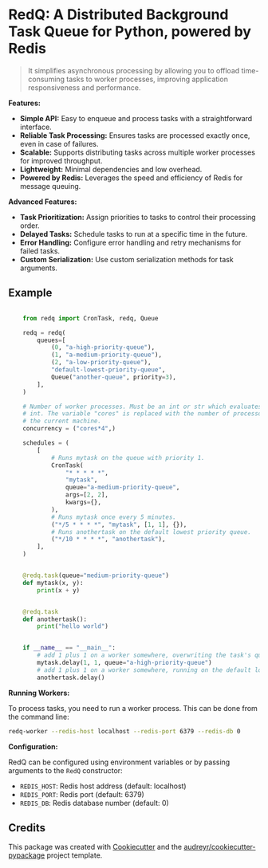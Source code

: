 # RedQ: A Distributed Background Task Queue for Python, powered by Redis

> It simplifies asynchronous processing by allowing you to offload time-consuming tasks to worker processes, improving application responsiveness and performance.

**Features:**

* **Simple API:** Easy to enqueue and process tasks with a straightforward interface.
* **Reliable Task Processing:** Ensures tasks are processed exactly once, even in case of failures.
* **Scalable:** Supports distributing tasks across multiple worker processes for improved throughput.
* **Lightweight:** Minimal dependencies and low overhead.
* **Powered by Redis:** Leverages the speed and efficiency of Redis for message queuing.

**Advanced Features:**

* **Task Prioritization:** Assign priorities to tasks to control their processing order.
* **Delayed Tasks:** Schedule tasks to run at a specific time in the future.
* **Error Handling:** Configure error handling and retry mechanisms for failed tasks.
* **Custom Serialization:** Use custom serialization methods for task arguments.

## Example

```python

    from redq import CronTask, redq, Queue

    redq = redq(
        queues=[
            (0, "a-high-priority-queue"),
            (1, "a-medium-priority-queue"),
            (2, "a-low-priority-queue"),
            "default-lowest-priority-queue",
            Queue("another-queue", priority=3),
        ],
    )

    # Number of worker processes. Must be an int or str which evaluates to an
    # int. The variable "cores" is replaced with the number of processors on
    # the current machine.
    concurrency = ("cores*4",)

    schedules = (
        [
            # Runs mytask on the queue with priority 1.
            CronTask(
                "* * * * *",
                "mytask",
                queue="a-medium-priority-queue",
                args=[2, 2],
                kwargs={},
            ),
            # Runs mytask once every 5 minutes.
            ("*/5 * * * *", "mytask", [1, 1], {}),
            # Runs anothertask on the default lowest priority queue.
            ("*/10 * * * *", "anothertask"),
        ],
    )


    @redq.task(queue="medium-priority-queue")
    def mytask(x, y):
        print(x + y)


    @redq.task
    def anothertask():
        print("hello world")


    if __name__ == "__main__":
        # add 1 plus 1 on a worker somewhere, overwriting the task's queue from medium to high
        mytask.delay(1, 1, queue="a-high-priority-queue")
        # add 1 plus 1 on a worker somewhere, running on the default lowest priority queue
        anothertask.delay()
```

**Running Workers:**

To process tasks, you need to run a worker process. This can be done from the command line:

```bash
redq-worker --redis-host localhost --redis-port 6379 --redis-db 0
```

**Configuration:**

RedQ can be configured using environment variables or by passing arguments to the `RedQ` constructor:

* `REDIS_HOST`: Redis host address (default: localhost)
* `REDIS_PORT`: Redis port (default: 6379)
* `REDIS_DB`: Redis database number (default: 0)

## Credits

This package was created with
[Cookiecutter](https://github.com/audreyr/cookiecutter) and the
[audreyr/cookiecutter-pypackage](https://github.com/audreyr/cookiecutter-pypackage)
project template.

